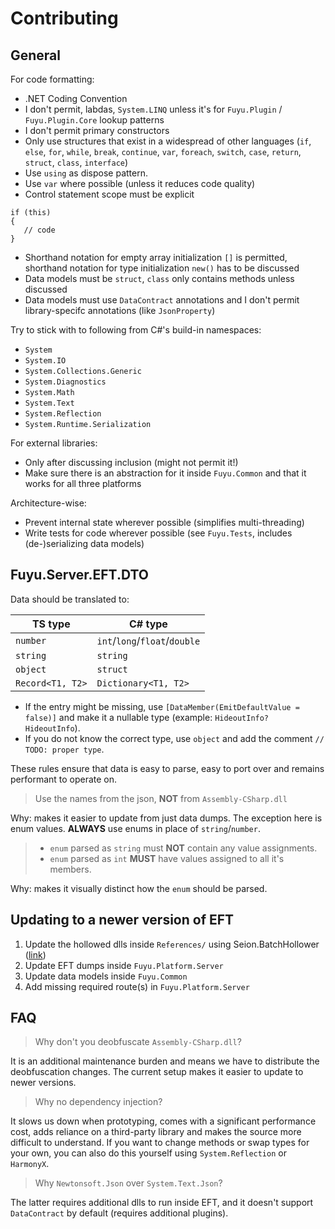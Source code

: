 # Contributing

## General

For code formatting:

- .NET Coding Convention
- I don't permit, labdas, `System.LINQ` unless it's for `Fuyu.Plugin` / `Fuyu.Plugin.Core` lookup patterns
- I don't permit primary constructors
- Only use structures that exist in a widespread of other languages (`if`, `else`, `for`, `while`, `break`, `continue`, `var`, `foreach`, `switch`, `case`, `return`, `struct`, `class`, `interface`)
- Use `using` as dispose pattern.
- Use `var` where possible (unless it reduces code quality)
- Control statement scope must be explicit
```
if (this)
{
   // code
}
```
- Shorthand notation for empty array initialization `[]` is permitted, shorthand notation for type initialization `new()` has to be discussed
- Data models must be `struct`, `class` only contains methods unless discussed
- Data models must use `DataContract` annotations and I don't permit library-specifc annotations (like `JsonProperty`)

Try to stick with to following from C#'s build-in namespaces:

- `System`
- `System.IO`
- `System.Collections.Generic`
- `System.Diagnostics`
- `System.Math`
- `System.Text`
- `System.Reflection`
- `System.Runtime.Serialization`

For external libraries:

- Only after discussing inclusion (might not permit it!)
- Make sure there is an abstraction for it inside `Fuyu.Common` and that it works for all three platforms

Architecture-wise:

- Prevent internal state wherever possible (simplifies multi-threading)
- Write tests for code wherever possible (see `Fuyu.Tests`, includes (de-)serializing data models)

## Fuyu.Server.EFT.DTO

Data should be translated to:

TS type          | C# type
---------------- | -----------------------------
`number`         | `int`/`long`/`float`/`double`
`string`         | `string`
`object`         | `struct`
`Record<T1, T2>` | `Dictionary<T1, T2>`

- If the entry might be missing, use `[DataMember(EmitDefaultValue = false)]`
  and make it a nullable type (example: `HideoutInfo? HideoutInfo`).
- If you do not know the correct type, use `object` and add the comment
  `// TODO: proper type`.

These rules ensure that data is easy to parse, easy to port over and remains
performant to operate on.

> Use the names from the json, **NOT** from `Assembly-CSharp.dll`

Why: makes it easier to update from just data dumps. The exception here is
     enum values. **ALWAYS** use enums in place of `string`/`number`.

> - `enum` parsed as `string` must **NOT** contain any value assignments.
> - `enum` parsed as `int` **MUST** have values assigned to all it's members.

Why: makes it visually distinct how the `enum` should be parsed.

## Updating to a newer version of EFT

1. Update the hollowed dlls inside `References/` using Seion.BatchHollower ([link](https://github.com/seionmoya/BatchHollower))
2. Update EFT dumps inside `Fuyu.Platform.Server`
3. Update data models inside `Fuyu.Common`
4. Add missing required route(s) in `Fuyu.Platform.Server`

## FAQ

> Why don't you deobfuscate `Assembly-CSharp.dll`?

It is an additional maintenance burden and means we have to distribute the
deobfuscation changes. The current setup makes it easier to update to newer
versions.

> Why no dependency injection?

It slows us down when prototyping, comes with a significant performance cost,
adds reliance on a third-party library and makes the source more difficult to
understand. If you want to change methods or swap types for your own, you can
also do this yourself using `System.Reflection` or `HarmonyX`.

> Why `Newtonsoft.Json` over `System.Text.Json`?

The latter requires additional dlls to run inside EFT, and it doesn't support
`DataContract` by default (requires additional plugins).